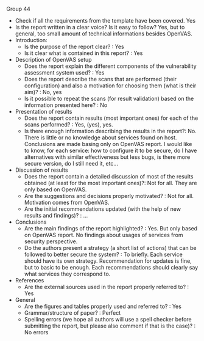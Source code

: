 Group 44

- Check if all the requirements from the template have been covered.
	Yes
- Is the report written in a clear voice? Is it easy to follow?
	Yes, but to general, too small amount of technical informations besides OpenVAS.
- Introduction:
	- Is the purpose of the report clear? : Yes
	- Is it clear what is contained in this report? : Yes
- Description of OpenVAS setup
	- Does the report explain the different components of the vulnerability assessment system used? : Yes
	- Does the report describe the scans that are performed (their configuration) and also a motivation for choosing them (what is their aim)? : No, yes
	- Is it possible to repeat the scans (for result validation) based on the information presented here? : No
- Presentation of results
	- Does the report contain results (most important ones) for each of the scans performed? : Yes, (yes), yes.
	- Is there enough information describing  the results in the report?: 
		No. There is little or no knowledge about services found on host. Conclusions are made basing only on OpenVAS report. I would like to know, for each service: how to configure it to be secure, do I have alternatives with similar effectiveness but less bugs, is there more secure version, do I still need it, etc...
- Discussion of results
	- Does the report contain a detailed discussion of most of the results obtained (at least for the most important ones)?: Not for all. They are only based on OpenVAS.
	- Are the suggestions and decisions properly motivated? : Not for all. Motivation comes from OpenVAS. 
	- Are the initial recommendations updated (with the help of new results and findings)? : ...
- Conclusions
	- Are the main findings of the report highlighted? : Yes. But only based on OpenVAS report. No findings about usages of services from security perspective.
	- Do the authors present a strategy (a short list of actions) that can be followed to better secure the system? : To briefly. Each service should have its own strategy. Recommendation for updates is fine, but to basic to be enough. Each recommendations should clearly say what services they correspond to. 
- References
	- Are the external sources used in the report properly referred to? : Yes
- General
	- Are the figures and tables properly used and referred to? : Yes
	- Grammar/structure of paper? : Perfect
	- Spelling errors (we hope all authors will use a spell checker before submitting the report, but please also comment if that is the case)? : No errors